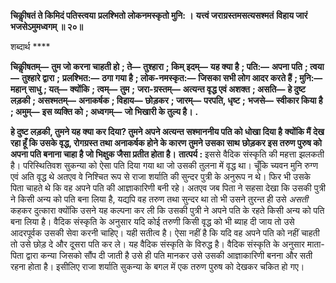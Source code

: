 **चिकीॢषतं ते किमिदं पतिस्त्वया** **प्रलश्भितो लोकनमस्कृतो मुनि: ।** **यत्त्वं जराग्रस्तमसत्यसश्मतं** **विहाय जारं भजसेऽमुमध्वगम् ॥ २०॥** 

शब्दार्थ **** 

**चिकीॢषतम्—** **तुम जो करना चाहती हो** **; ते—** **तुश्हारा** **; किम् इदम्—** **यह क्या है** **; पति:—** **अपना पति** **; त्वया—** **तुश्हारे द्वारा** **;** **प्रलश्भित:—** **ठगा गया है** **; लोक-नमस्कृत:—** **जिसका सभी लोग आदर करते हैं** **; मुनि:—** **महान् साधु** **; यत्—** **क्योंकि** **; त्वम्—** **तुम** **;** **जरा-ग्रस्तम्—** **अत्यन्त वृद्ध एवं अशक्त** **; असति—** **हे दुष्ट लड़की** **; असश्मतम्—** **अनाकर्षक** **; विहाय—** **छोड़कर** **; जारम्—** **परपति, धृष्ट** **;** **भजसे—** **स्वीकार किया है** **; अमुम्—** **इस व्यक्ति को** **; अध्वगम्—** **जो भिखारी के तुल्य है।** **.** 

**हे दुष्ट लड़की, तुमने यह क्या कर दिया? तुमने अपने अत्यन्त सश्माननीय पति को धोखा दिया है** **क्योंकि मैं देख रहा हूँ कि उसके वृद्ध, रोगग्रस्त तथा अनाकर्षक होने के कारण तुमने उसका साथ** **छोड़कर इस तरुण पुरुष को अपना पति बनाना चाहा है जो भिक्षुक जैसा प्रतीत होता है।** **तात्पर्य :** इससे वैदिक संस्कृति की महत्ता झलकती है। परिस्थितिवश सुकन्या को ऐसा पति दिया गया था जो उसकी तुलना में वृद्ध था। चूँकि च्यवन मुनि रुग्ण एवं अति वृद्ध थे अतएव वे निश्चित रूप से राजा शर्याति की सुन्दर पुत्री के अनुरूप न थे। फिर भी उसके पिता चाहते थे कि वह अपने पति की आज्ञाकारिणी बनी रहे। अतएव जब पिता ने सहसा देखा कि उसकी पुत्री ने किसी अन्य को पति बना लिया है, यद्यपि वह तरुण तथा सुन्दर था तो भी उसने तुरन्त ही उसे *असती* कहकर दुत्कारा क्योंकि उसने यह कल्पना कर ली कि उसकी पुत्री ने अपने पति के रहते किसी अन्य को पति बना लिया है। वैदिक संस्कृति के अनुसार यदि कोई तरुणी किसी वृद्ध को भी ब्याह दी जाय तो उसे आदरपूर्वक उसकी सेवा करनी चाहिए। यही सतीत्व है। ऐसा नहीं है कि यदि वह अपने पति को नहीं चाहती तो उसे छोड़ दे और दूसरा पति कर ले। यह वैदिक संस्कृति के विरुद्ध है। वैदिक संस्कृति के अनुसार माता-पिता द्वारा कन्या जिसको सौंप दी जाती है उसे ही पति मानकर उसे उसकी आज्ञाकारिणी बनना और सती रहना होता है। इसीलिए राजा शर्याति सुकन्या के बगल में एक तरुण पुरुष को देखकर चकित हो गए।  